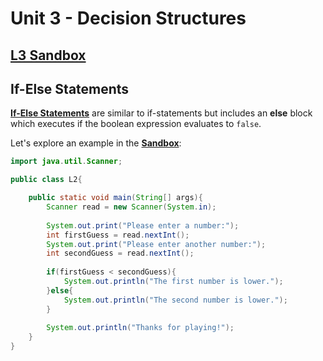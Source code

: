 # Unit 3 - Decision Structures

## [**L3 Sandbox**][sandbox]

## If-Else Statements

[**If-Else Statements**](https://www.tutorialspoint.com/java/if_else_statement_in_java.htm) are similar to if-statements but includes an **else** block which executes if the boolean expression evaluates to `false`.

Let's explore an example in the [**Sandbox**][sandbox]:

```java
import java.util.Scanner;

public class L2{

    public static void main(String[] args){
        Scanner read = new Scanner(System.in);
        
        System.out.print("Please enter a number:");
        int firstGuess = read.nextInt();
        System.out.print("Please enter another number:");
        int secondGuess = read.nextInt();
        
        if(firstGuess < secondGuess){
            System.out.println("The first number is lower.");
        }else{
            System.out.println("The second number is lower.");
        }
        
        System.out.println("Thanks for playing!");
    }
}
```

[sandbox]:../L3.java